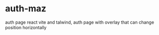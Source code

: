 # auth-maz
auth page react vite and talwind,  auth page with overlay that can change position horizontally
